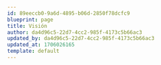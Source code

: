 ```yaml
---
id: 89eeccb0-9a6d-4895-b06d-2850f78dcfc9
blueprint: page
title: Visión
author: da4d96c5-22d7-4cc2-985f-4173c5b66ac3
updated_by: da4d96c5-22d7-4cc2-985f-4173c5b66ac3
updated_at: 1706026165
template: default
---
```

